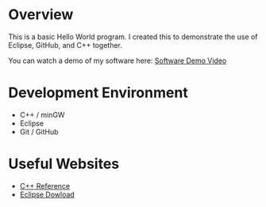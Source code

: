 # Overview

This is a basic Hello World program. I created this to demonstrate the use of Eclipse, GitHub, and C++ together.

You can watch a demo of my software here: [Software Demo Video](https://youtu.be/G3_XKffKw8M)

# Development Environment

* C++ / minGW
* Eclipse
* Git / GitHub

# Useful Websites

* [C++ Reference](https://cplusplus.com/reference/)
* [Eclipse Dowload](https://www.eclipse.org/downloads/)
